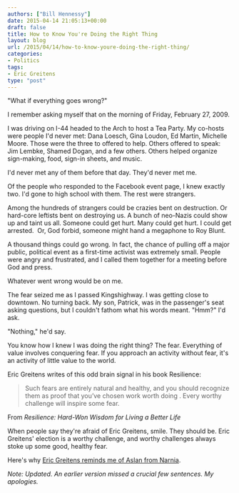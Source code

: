 ```yaml
---
authors: ["Bill Hennessy"]
date: 2015-04-14 21:05:13+00:00
draft: false
title: How to Know You're Doing the Right Thing
layout: blog
url: /2015/04/14/how-to-know-youre-doing-the-right-thing/
categories:
- Politics
tags:
- Eric Greitens
type: "post"
---
```


"What if everything goes wrong?"

I remember asking myself that on the morning of Friday, February 27, 2009.

I was driving on I-44 headed to the Arch to host a Tea Party. My co-hosts were people I'd never met: Dana Loesch, Gina Loudon, Ed Martin, Michelle Moore. Those were the three to offered to help. Others offered to speak: Jim Lembke, Shamed Dogan, and a few others. Others helped organize sign-making, food, sign-in sheets, and music.

I'd never met any of them before that day. They'd never met me.

Of the people who responded to the Facebook event page, I knew exactly two. I'd gone to high school with them. The rest were strangers.

Among the hundreds of strangers could be crazies bent on destruction. Or hard-core leftists bent on destroying us. A bunch of neo-Nazis could show up and taint us all. Someone could get hurt. Many could get hurt. I could get arrested.  Or, God forbid, someone might hand a megaphone to Roy Blunt.

A thousand things could go wrong. In fact, the chance of pulling off a major public, political event as a first-time activist was extremely small. People were angry and frustrated, and I called them together for a meeting before God and press.

Whatever went wrong would be on me.

The fear seized me as I passed Kingshighway. I was getting close to downtown. No turning back. My son, Patrick, was in the passenger's seat asking questions, but I couldn't fathom what his words meant. "Hmm?" I'd ask.

"Nothing," he'd say.

You know how I knew I was doing the right thing? The fear. Everything of value involves conquering fear. If you approach an activity without fear, it's an activity of little value to the world.

Eric Greitens writes of this odd brain signal in his book Resilience:



> Such fears are entirely natural and healthy, and you should recognize them as proof that you’ve chosen work worth doing . Every worthy challenge will inspire some fear.



From _Resilience: Hard-Won Wisdom for Living a Better Life_

When people say they're afraid of Eric Greitens, smile. They should be. Eric Greitens' election is a worthy challenge, and worthy challenges always stoke up some good, healthy fear.

Here's why [Eric Greitens reminds me of Aslan from Narnia](https://hennessysview.com/2015/04/10/the-seal-the-race-and-the-ceo/).

_Note: Updated. An earlier version missed a crucial few sentences. My apologies._
